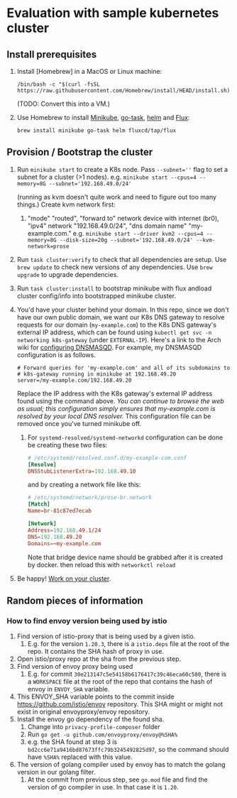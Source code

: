 # Evaluation with sample kubernetes cluster

## Install prerequisites

1. Install [Homebrew] in a MacOS or Linux machine:

   `/bin/bash -c "$(curl -fsSL https://raw.githubusercontent.com/Homebrew/install/HEAD/install.sh)`

   (TODO: Convert this into a VM.)

2. Use Homebrew to install [Minikube](https://formulae.brew.sh/formula/minikube), [go-task](https://taskfile.dev/installation/#homebrew), [helm](https://helm.sh/docs/intro/install/#from-homebrew-macos) and [Flux](https://fluxcd.io/flux/installation/#install-the-flux-cli):

   `brew install minikube go-task helm fluxcd/tap/flux`

## Provision / Bootstrap the cluster

1. Run `minikube start` to create a K8s node.
   Pass `--subnet=''` flag to set a subnet for a cluster (>1 nodes).
   e.g. `minikube start --cpus=4 --memory=8G --subnet='192.168.49.0/24'`

   (running as kvm doesn't quite work and need to figure out too many things.)
   Create kvm network first:
      1. "mode" "routed", "forward to" network device with internet (br0), "ipv4" network "192.168.49.0/24", "dns domain name" "my-example.com." 
   e.g. `minikube start --driver kvm2 --cpus=4 --memory=8G --disk-size=20g --subnet='192.168.49.0/24' --kvm-network=prose`

2. Run `task cluster:verify` to check that all dependencies are setup. Use `brew update` to check new versions of any dependencies. Use `brew upgrade` to upgrade dependencies.

3. Run `task cluster:install` to bootstrap minikube with flux andload cluster config/info into bootstrapped minikube cluster.

4. You'd have your cluster behind your domain. In this repo, since we don't have our own public domain, we want our K8s DNS gateway to resolve requests for our domain (`my-example.com`) to the K8s DNS gateway's external IP address, which can be found using `kubectl get svc -n networking k8s-gateway` (under `EXTERNAL-IP`). Here's a link to the Arch wiki for [configuring DNSMASQD](https://wiki.archlinux.org/title/NetworkManager#Custom_dnsmasq_configuration). For example, my DNSMASQD configuration is as follows.

   ```
   # Forward queries for 'my-example.com' and all of its subdomains to
   # k8s-gateway running in minikube at 192.168.49.20
   server=/my-example.com/192.168.49.20
   ```

   Replace the IP address with the K8s gateway's external IP address found using the command above. _You can continue to browse the web as usual; this configuration simply ensures that my-example.com is resolved by your local DNS resolver._ This configuration file can be removed once you've turned minikube off.

   1. For `systemd-resolved/systemd-networkd` configuration can be done be creating these two files:
      ```conf
      # /etc/systemd/resolved.conf.d/my-example-com.conf
      [Resolve]
      DNSStubListenerExtra=192.168.49.10
      ```
      and by creating a network file like this:
      ```conf
      # /etc/systemd/network/prose-br.network
      [Match]
      Name=br-81c87ed7ecab

      [Network]
      Address=192.168.49.1/24
      DNS=192.168.49.20
      Domains=~my-example.com
      ```
      Note that bridge device name should be grabbed after it is created by docker. then reload this with `networkctl reload`

5. Be happy! [Work on your cluster](../README.md#work-on-the-cluster).

## Random pieces of information

### How to find envoy version being used by istio

1. Find version of istio-proxy that is being used by a given istio.
   1. E.g. for the version `1.20.3`, there is a `istio.deps` file at the root of the repo. It contains the SHA hash of proxy in use.
2. Open istio/proxy repo at the sha from the previous step.
3. Find version of envoy proxy being used
   1. E.g. for commit `30e213147c5e54158b6176417c39c46eca60c580`, there is a `WORKSPACE` file at the root of the repo that contains the hash of envoy in `ENVOY_SHA` variable.
4. This ENVOY_SHA variable points to the commit inside https://github.com/istio/envoy repository.
   This SHA might or might not exist in original envoyproxy/envoy repository.
5. Install the envoy go dependency of the found sha.
   1. Change into `privacy-profile-composer` folder
   2. Run `go get -u github.com/envoyproxy/envoy@%SHA%`
   3. e.g. the SHA found at step 3 is `bd2cc6e71a9416bd87673ffc79b3245492825d97`, so the command should have `%SHA%` replaced with this value.
6. The version of golang compiler used by envoy has to match the golang version in our golang filter.
   1. At the commit from previous step, see `go.mod` file and find the version of go compiler in use. In that case it is `1.20`.
